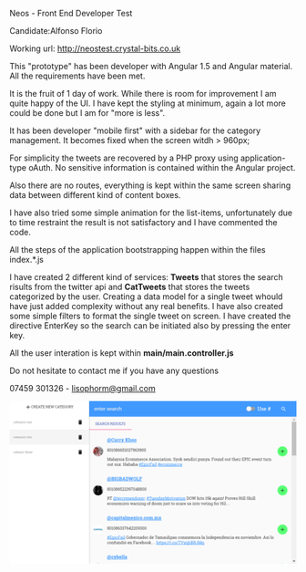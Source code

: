 Neos - Front End Developer Test

Candidate:Alfonso Florio

Working url: http://neostest.crystal-bits.co.uk

This "prototype" has been developer with Angular 1.5 and Angular material.
All the requirements have been met. 

It is the fruit of 1 day of work. While there is room for improvement I am quite happy of the UI. I have kept the styling at minimum, again a lot more could be done but I am for "more is less". 

It has been developer "mobile first" with a sidebar for the category management. It becomes fixed when the screen witdh > 960px;

For simplicity the tweets are recovered by a PHP proxy using application-type oAuth. No sensitive information is contained within the Angular project.

Also there are no routes, everything is kept within the same screen sharing data between different kind of content boxes.

I have also tried some simple animation for the list-items, unfortunately due to time restraint the result is not satisfactory and I have commented the code.

All the steps of the application bootstrapping happen within the files index.*.js 

I have created 2 different kind of services: **Tweets** that stores the search risults from the twitter api and **CatTweets** that stores the tweets categorized by the user.
Creating a data model for a single tweet whould have just added complexity without any real benefits.
I have also created some simple filters to format the single tweet on screen.
I have created the directive EnterKey so the search can be initiated also by pressing the enter key.

All the user interation is kept within **main/main.controller.js**

Do not hesitate to contact me if you have any questions

07459 301326 - lisophorm@gmail.com

![GitHub Logo](/screenshots/screen1.PNG)




